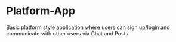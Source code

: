 # Platform-App
Basic platform style application where users can sign up/login and communicate with other users via Chat and Posts
